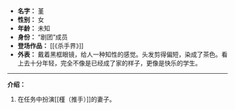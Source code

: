 
- **名字：** 堇
- **性别：** 女
- **年龄：** 未知
- **身份：** “剧团”成员
- **登场作品：** [[《杀手界》]] 
- **外表：** 戴着黑框眼镜，给人一种知性的感觉。头发剪得偏短，染成了茶色。看上去十分年轻，完全不像是已经成了家的样子，更像是快乐的学生。

---

**介绍：** 

1. 在任务中扮演[[槿（推手）]]的妻子。
